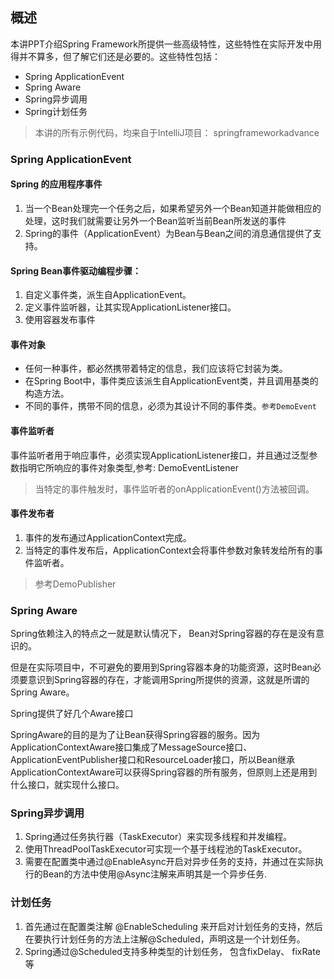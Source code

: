 ## 概述

本讲PPT介绍Spring Framework所提供一些高级特性，这些特性在实际开发中用得并不算多，但了解它们还是必要的。这些特性包括：

* Spring ApplicationEvent
* Spring Aware
* Spring异步调用
* Spring计划任务

> 本讲的所有示例代码，均来自于IntelliJ项目： springframeworkadvance

### Spring ApplicationEvent

#### Spring 的应用程序事件

1. 当一个Bean处理完一个任务之后，如果希望另外一个Bean知道并能做相应的处理，这时我们就需要让另外一个Bean监听当前Bean所发送的事件
2. Spring的事件（ApplicationEvent）为Bean与Bean之间的消息通信提供了支持。

#### Spring Bean事件驱动编程步骤：

1. 自定义事件类，派生自ApplicationEvent。
2. 定义事件监听器，让其实现ApplicationListener接口。
3. 使用容器发布事件

#### 事件对象

* 任何一种事件，都必然携带着特定的信息，我们应该将它封装为类。
* 在Spring Boot中，事件类应该派生自ApplicationEvent类，并且调用基类的构造方法。
* 不同的事件，携带不同的信息，必须为其设计不同的事件类。`参考DemoEvent`

#### 事件监听者

事件监听者用于响应事件，必须实现ApplicationListener接口，并且通过泛型参数指明它所响应的事件对象类型,参考: DemoEventListener

> 当特定的事件触发时，事件监听者的onApplicationEvent()方法被回调。

#### 事件发布者

1. 事件的发布通过ApplicationContext完成。
2. 当特定的事件发布后，ApplicationContext会将事件参数对象转发给所有的事件监听者。

> 参考DemoPublisher

### Spring Aware

Spring依赖注入的特点之一就是默认情况下， Bean对Spring容器的存在是没有意识的。

但是在实际项目中，不可避免的要用到Spring容器本身的功能资源，这时Bean必须要意识到Spring容器的存在，才能调用Spring所提供的资源，这就是所谓的Spring Aware。

Spring提供了好几个Aware接口

SpringAware的目的是为了让Bean获得Spring容器的服务。因为ApplicationContextAware接口集成了MessageSource接口、ApplicationEventPublisher接口和ResourceLoader接口，所以Bean继承ApplicationContextAware可以获得Spring容器的所有服务，但原则上还是用到什么接口，就实现什么接口。

### Spring异步调用

1. Spring通过任务执行器（TaskExecutor）来实现多线程和并发编程。
2. 使用ThreadPoolTaskExecutor可实现一个基于线程池的TaskExecutor。
3. 需要在配置类中通过@EnableAsync开启对异步任务的支持，并通过在实际执行的Bean的方法中使用@Async注解来声明其是一个异步任务.

### 计划任务

1. 首先通过在配置类注解 @EnableScheduling 来开启对计划任务的支持，然后在要执行计划任务的方法上注解@Scheduled，声明这是一个计划任务。
2. Spring通过@Scheduled支持多种类型的计划任务， 包含fixDelay、 fixRate等